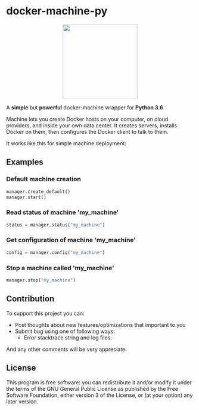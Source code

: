 # docker-machine-py

<p align="center">
  <img width="200px" src="https://cyliconvalley.es/assets/2016/03/docker.png"/>
</p>

A **simple** but **powerful** docker-machine wrapper for **Python 3.6**

Machine lets you create Docker hosts on your computer, on cloud providers, and inside your own data center. It creates servers, installs Docker on them, then configures the Docker client to talk to them.

It works like this for simple machine deployment:

## Examples

### Default machine creation

```python
manager.create_default()
manager.start()
```

### Read status of machine 'my_machine'

```python
status = manager.status("my_machine")
```

### Get configuration of machine 'my_machine'

```python
config = manager.config("my_machine")
```

### Stop a machine called 'my_machine'

```python
manager.stop("my_machine")
```

## Contribution

To support this project you can:

  - Post thoughts about new features/optimizations that important to you
  - Submit bug using one of following ways:
    * Error stacktrace string and log files.
    
And any other comments will be very appreciate.

## License

This program is free software: you can redistribute it and/or modify it under the terms of the GNU General Public License as published by the Free Software Foundation, either version 3 of the License, or (at your option) any later version.

